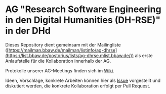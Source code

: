 # AG "Research Software Engineering in den Digital Humanities (DH-RSE)" in der DHd

Dieses Repository dient gemeinsam mit der Mailingliste ([https://mailman.bbaw.de/mailman/listinfo/ag-dhrse](https://list.bbaw.de/postorius/lists/ag-dhrse.mlist.bbaw.de/)) als erste Anlaufstelle für die Kollaboration innerhalb der AG.

Protokolle unserer AG-Meetings finden sich im [Wiki](https://github.com/DH-RSE/AG/wiki).

Ideen, Vorschläge, konkrete Arbeiten können hier als [Issue](https://github.com/DH-RSE/AG/issues) vorgestellt und diskutiert werden, die konkrete Kollaboration erfolgt per Pull Request.
